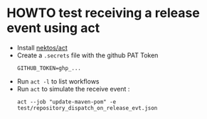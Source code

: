 # HOWTO test receiving a release event using act

- Install [nektos/act](https://github.com/nektos/act)
- Create a `.secrets` file with the github PAT Token
  ```
  GITHUB_TOKEN=ghp_...
  ```
- Run `act -l` to list workflows
- Run `act` to simulate the receive event :
  ```shell
  act --job "update-maven-pom" -e test/repository_dispatch_on_release_evt.json
  ```
